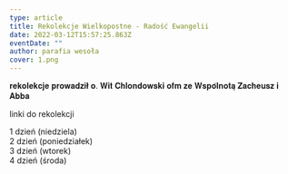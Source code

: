 ```yaml
---
type: article
title: Rekolekcje Wielkopostne - Radość Ewangelii
date: 2022-03-12T15:57:25.863Z
eventDate: ""
author: parafia wesoła
cover: 1.png
---
```

<!--StartFragment-->

𝐫𝐞𝐤𝐨𝐥𝐞𝐤𝐜𝐣𝐞 𝐩𝐫𝐨𝐰𝐚𝐝𝐳𝐢**ł** 𝐨. 𝐖𝐢𝐭 𝐂𝐡𝐥𝐨𝐧𝐝𝐨𝐰𝐬𝐤𝐢 𝐨𝐟𝐦 𝐳𝐞 𝐖𝐬𝐩𝐨́𝐥𝐧𝐨𝐭𝐚̨ 𝐙𝐚𝐜𝐡𝐞𝐮𝐬𝐳 𝐢 𝐀𝐛𝐛𝐚

linki do rekolekcji

1 dzień (niedziela)\
2 dzień (poniedziałek)\
3 dzień (wtorek)\
4 dzień (środa)

<!--EndFragment-->
